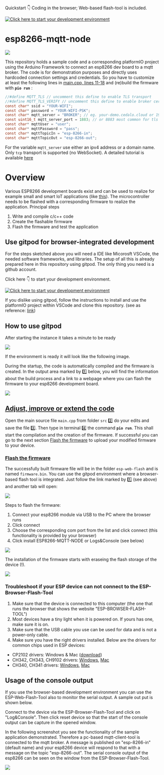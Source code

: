 Quickstart 👇  Coding in the browser; Web-based flash-tool is included.

[![Click here to start your development environment](https://gitpod.io/button/open-in-gitpod.svg)](https://gitpod.io/#https://github.com/aschiffler/esp8266-mqtt-node)

# esp8266-mqtt-node

![](doc/esp8266_mosquitto_connection.png)

This repository holds a sample code and a corresponding platformIO project using the Arduino Framework to connect an esp8266 dev board to a mqtt broker.
The code is for demonstration purposes and directly uses hardcoded connection settings and credentials. So you have to customize at least the following lines in [main.cpp, lines 11-18](blob/main/src/main.cpp) and (re)build the firmware with **```pio run```** :
```c
//#define MQTT_TLS // uncomment this define to enable TLS transport
//#define MQTT_TLS_VERIFY // uncomment this define to enable broker certificate verification
const char* ssid = "YOUR-WIFI";
const char* password = "YOUR-WIFI-PSK";
const char* mqtt_server = "BROKER"; // eg. your-demo.cedalo.cloud or 192.168.1.11
const uint16_t mqtt_server_port = 1883; // or 8883 most common for tls transport
const char* mqttUser = "user";
const char* mqttPassword = "pass";
const char* mqttTopicIn = "esp-8266-in";
const char* mqttTopicOut = "esp-8266-out";
```
For the variable ```mqtt_server``` use either an ipv4 address or a domain name. Only ```tcp``` transport is supported (no WebSocket).
A detailed tutorial is available [here](https://cedalo.com/blog/)


# Overview
Various ESP8266 development boards exist and can be used to realize for example small and smart IoT applications (like [this](https://github.com/lumapu/ahoy)). The microcontroller needs to be flashed with a corresponding firmware to realize the application. 
Principal steps
1. Write and compile c/c++ code
2. Create the flashable firmware
3. Flash the firmware and test the application

## Use gitpod for browser-integrated development
For the steps sketched above you will need a IDE like Micorosft VSCode, the needed software frameworks, and libraries.
The setup of all this is already prepared here in this repository using gitpod. The only thing you need is a github account.

Click here 👇 to start your development environment.

[![Click here to start your development environment](https://gitpod.io/button/open-in-gitpod.svg)](https://gitpod.io/#https://github.com/aschiffler/esp8266-mqtt-node)

If you dislike using gitpod, follow the instructions to install and use the platformIO project within VSCode and clone this repository. (see as reference: [link](https://randomnerdtutorials.com/vs-code-platformio-ide-esp32-esp8266-arduino/))

## How to use gitpod
After starting the instance it takes a minute to be ready

![](doc/gitpod_pulling_image.png)

If the environment is ready it will look like the following image.

During the startup, the code is automatically compiled and the firmware is created. In the output area marked by 1️⃣ below, you will find the information about the build process and a link to a webpage where you can flash the firmware to your esp8266 development board.

![](doc/gitpod_overview.png)

## [Adjust, improve or extend the code](#edit)
Open the main source file ```main.cpp``` from folder ```src``` 2️⃣ do your edits and save the file 3️⃣. Then type in terminal 4️⃣ the command **```pio run```**. This shall start the compilation and the creation of the firmware. If successful you can go to the next section [Flash the firmware](#flash) to upload your modified firmware to your device.

### [Flash the firmware](#flash)
The successfully built firmware file will be in the folder ```esp-web-flash```  and is named ```firmware.bin```.
You can use the gitpod environment where a browser-based flash tool is integrated. Just follow the link marked by 1️⃣ (see above) and another tab will open:

![](doc/flash_tool.png)

Steps to flash the firmware:
1. Connect your esp8266 module via USB to the PC where the browser runs
2. Click connect
3. Choose the corresponding com port from the list and click connect (this functionality is provided by your browser)
4. Click install ESP8266-MQTT-NODE or Logs&Console (see below)

![](doc/install_console_web_tool.png)

The installation of the firmware starts with eraseing the flash storage of the device (!).

![](doc/flash_firmware.png)

### Troubleshoot if your ESP device can not connect to the ESP-Browser-Flash-Tool
1. Make sure that the device is connected to this computer (the one that runs the browser that shows the website "ESP-BROWSER-FLASH-TOOL")
2. Most devices have a tiny light when it is powered on. If yours has one, make sure it is on.
3. Make sure that the USB cable you use can be used for data and is not a power-only cable.
4. Make sure you have the right drivers installed. Below are the drivers for common chips used in ESP devices:
- CP2102 drivers: Windows & Mac ([download](https://www.silabs.com/developers/usb-to-uart-bridge-vcp-drivers))
- CH342, CH343, CH9102 drivers: [Windows](https://www.wch.cn/downloads/CH341SER_ZIP.html), [Mac](https://www.wch.cn/downloads/CH34XSER_MAC_ZIP.html)
- CH340, CH341 drivers: [Windows](https://www.wch.cn/downloads/CH343SER_ZIP.html), [Mac](https://www.wch.cn/downloads/CH34XSER_MAC_ZIP.html)


## Usage of the console output
If you use the browser-based development environment you can use the ESP-Web-Flash-Tool also to monitor the serial output. A sample out put is shown below.

Connect to the device via the ESP-Browser-Flash-Tool and click on "Log&Console". Then click reset device so that the start of the console output can be capture in the opened window.

In the following screenshot you see the functionality of the sample application demonstrated. Therefore a pc-based mqtt-client-tool is connected to the mqtt broker. A message is published on "esp-8266-in" (default name) and your esp8266 device will respond to that with a message on the topic "esp-8266-out". The serial console output of the esp8266 can be seen on the window from the ESP-Browser-Flash-Tool.

![](doc/screen_mqtt_explorer_console.png)
